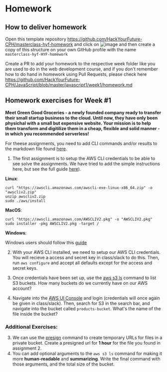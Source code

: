 # Homework

## How to deliver homework

Open this template repository https://github.com/HackYourFuture-CPH/masterclass-hyf-homework and click on ![image](https://user-images.githubusercontent.com/6642037/115988976-3796da80-a5bc-11eb-9184-554a2218b2ae.png) and then create a copy of this structure on your own GitHub profile with the name `masterclass-hyf-HYF-homework`

Create a PR to add your homework to the respective week folder like you are used to do in the web development course, and if you don't remember how to do hand in homework using Pull Requests, please check here https://github.com/HackYourFuture-CPH/JavaScript/blob/master/javascript1/week1/homework.md

## Homework exercises for Week #1

**Meet Green Good Groceries - a newly founded company ready to transfer their small startup business to the cloud. Until now, they have only been physichal with a small but expensive website. Your mission is to help them transform and digitilize them in a cheap, flexible and solid manner - in which you recommended serverless!**

For theese assignments, you need to add CLI commands and/or results to the markdown file found [here](https://github.com/HackYourFuture-CPH/hyf-serverless-course/blob/main/week1/materials/homework/assignments.md).

1. The first assignment is to setup the AWS CLI credentials to be able to see solve the assignments. We have tried to add the simple instructions here, but see the full guide [here](https://docs.aws.amazon.com/cli/latest/userguide/install-cliv2.html)).

**Linux**:

```
curl "https://awscli.amazonaws.com/awscli-exe-linux-x86_64.zip" -o "awscliv2.zip"
unzip awscliv2.zip
sudo ./aws/install
```

**MacOS**:

```
curl "https://awscli.amazonaws.com/AWSCLIV2.pkg" -o "AWSCLIV2.pkg"
sudo installer -pkg AWSCLIV2.pkg -target /
```

**Windows**:

Windows users should follow this [guide](https://docs.aws.amazon.com/cli/latest/userguide/install-cliv2-windows.html)

2. With your AWS CLI installed, we need to setup our AWS CLI credentials. You will recieve a access and secret key in class/slack to do this. Then, run `aws configure` and accept all defaults except for the access and secret keys.

3. Once credentials have been set up, use the [aws s3 ls](https://docs.aws.amazon.com/cli/latest/reference/s3/ls.html) command to list S3 buckets. How many buckets do we currently have on our AWS account?
4. Navigate into the [AWS UI Console](https://console.aws.amazon.com/console/home#) and login (credentials will once again be given in class/slack). Then, search for S3 in the search bar, and navigate into the bucket called `products-bucket`. What's the name of the file inside the bucket?

### Additional Exercises:

3. We can use the [presign](https://docs.aws.amazon.com/cli/latest/reference/s3/presign.html) command to create temporary URLs for files in a private bucket. Create a presigned url for **1 hour** for the file you found in assignment 2.
4. You can add optional arguments to the `aws s3 ls` command for making it more **human-readable** and **summarizing**. Write the final command with those arguments, and the total size of the bucket.
